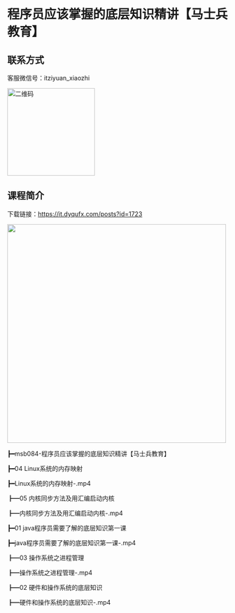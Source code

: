 # 程序员应该掌握的底层知识精讲【马士兵教育】

## 联系方式

客服微信号：itziyuan_xiaozhi

<img src="https://ziyuanyun.oss-cn-guangzhou.aliyuncs.com/common/20240614073449/666b82192834a.jpg" width="200" height="200" alt="二维码">

## 课程简介

下载链接：https://it.dyqufx.com/posts?id=1723

<img src="https://ziyuanyun.oss-cn-guangzhou.aliyuncs.com/yun/20240515183518/66448fe6ed044.jpg" width="500" alt="">

  ┣━msb084-程序员应该掌握的底层知识精讲【马士兵教育】

 ┣━04 Linux系统的内存映射

 ┣━Linux系统的内存映射-.mp4

 ┣━05 内核同步方法及用汇编启动内核

 ┣━内核同步方法及用汇编启动内核-.mp4

 ┣━01 java程序员需要了解的底层知识第一课

 ┣━java程序员需要了解的底层知识第一课-.mp4

 ┣━03 操作系统之进程管理

 ┣━操作系统之进程管理-.mp4

 ┣━02 硬件和操作系统的底层知识

 ┣━硬件和操作系统的底层知识-.mp4

  